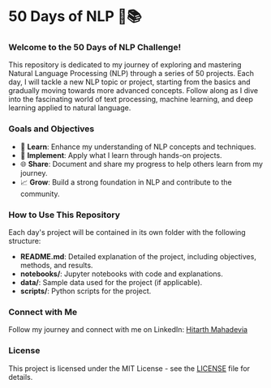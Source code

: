 # 50 Days of NLP 🚀📚

### Welcome to the 50 Days of NLP Challenge!

This repository is dedicated to my journey of exploring and mastering Natural Language Processing (NLP) through a series of 50 projects. Each day, I will tackle a new NLP topic or project, starting from the basics and gradually moving towards more advanced concepts. Follow along as I dive into the fascinating world of text processing, machine learning, and deep learning applied to natural language.

### Goals and Objectives

- 📘 **Learn**: Enhance my understanding of NLP concepts and techniques.
- 🔧 **Implement**: Apply what I learn through hands-on projects.
- 🌐 **Share**: Document and share my progress to help others learn from my journey.
- 📈 **Grow**: Build a strong foundation in NLP and contribute to the community.

### How to Use This Repository

Each day's project will be contained in its own folder with the following structure:

- **README.md**: Detailed explanation of the project, including objectives, methods, and results.
- **notebooks/**: Jupyter notebooks with code and explanations.
- **data/**: Sample data used for the project (if applicable).
- **scripts/**: Python scripts for the project.

### Connect with Me

Follow my journey and connect with me on LinkedIn: [Hitarth Mahadevia](https://www.linkedin.com/in/hitarth-mahadevia)

### License

This project is licensed under the MIT License - see the [LICENSE](LICENSE) file for details.
